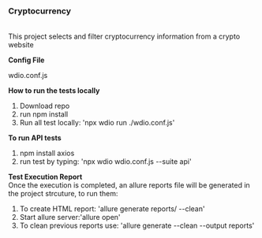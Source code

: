 ### **Cryptocurrency**

<br>This project selects and filter cryptocurrency information from a crypto website

**Config File**

wdio.conf.js

**How to run the tests locally**

1. Download repo
2. run npm install
3. Run all test locally: 'npx wdio run ./wdio.conf.js' 

**To run API tests**

1. npm install axios
2. run test by typing: 'npx wdio wdio.conf.js --suite api'

**Test Execution Report**
<br>Once the execution is completed, an allure reports file will be generated in the project strcuture, to run them:

1. To create HTML report: 'allure generate reports/ --clean'
2. Start allure server:'allure open'
3. To clean previous reports use: 'allure generate --clean --output reports'